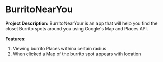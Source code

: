 # BurritoNearYou


<b>Project Description:</b> BurritoNearYour is an app that will help you find the closet Burrito spots around you using Google's Map and Places API.

<b>Features:</b><br>
1. Viewing burrito Places withina certain radius<br>
2. When clicked a Map of the burrito spot appears with location<br><br>

